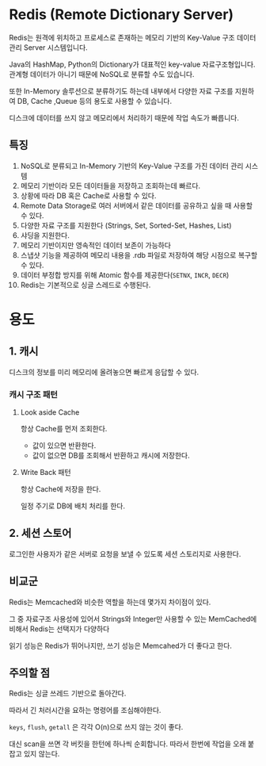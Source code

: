 # Redis (Remote Dictionary Server)

Redis는 원격에 위치하고 프로세스로 존재하는 메모리 기반의 Key-Value 구조 데이터 관리 Server 시스템입니다.

Java의 HashMap, Python의 Dictionary가 대표적인 key-value 자료구조형입니다. 관계형 데이터가 아니기 때문에 NoSQL로 분류할 수도 있습니다.

또한 In-Memory 솔루션으로 분류하기도 하는데 내부에서 다양한 자료 구조를 지원하여 DB, Cache ,Queue 등의 용도로 사용할 수 있습니다.

디스크에 데이터를 쓰지 않고 메모리에서 처리하기 때문에 작업 속도가 빠릅니다.



## 특징

1. NoSQL로 분류되고 In-Memory 기반의 Key-Value 구조를 가진 데이터 관리 시스템
2. 메모리 기반이라 모든 데이터들을 저장하고 조회하는데 빠르다.
3. 상황에 따라 DB 혹은 Cache로 사용할 수 있다.
4. Remote Data Storage로 여러 서버에서 같은 데이터를 공유하고 싶을 때 사용할 수 있다.
5. 다양한 자료 구조를 지원한다 (Strings, Set, Sorted-Set, Hashes, List)
6. 샤딩을 지원한다.
7. 메모리 기반이지만 영속적인 데이터 보존이 가능하다
8. 스냅샷 기능을 제공하여 메모리 내용을 .rdb 파일로 저장하여 해당 시점으로 복구할 수 있다.
9. 데이터 부정합 방지를 위해 Atomic 함수를 제공한다(`SETNX`, `INCR`, `DECR`)
10. Redis는 기본적으로 싱글 스레드로 수행된다.



# 용도



## 1. 캐시

디스크의 정보를 미리 메모리에 올려놓으면 빠르게 응답할 수 있다.



### 캐시 구조 패턴

1. Look aside Cache

   항상 Cache를 먼저 조회한다.

   - 값이 있으면 반환한다.
   - 값이 없으면 DB를 조회해서 반환하고 캐시에 저장한다.



2. Write Back 패턴

   항상 Cache에 저장을 한다.

   일정 주기로 DB에 배치 처리를 한다.



## 2. 세션 스토어

로그인한 사용자가 같은 서버로 요청을 보낼 수 있도록 세션 스토리지로 사용한다.



## 비교군

Redis는 Memcached와 비슷한 역할을 하는데 몇가지 차이점이 있다.

그 중 자료구조 사용성에 있어서 Strings와 Integer만 사용할 수 있는 MemCached에 비해서 Redis는 선택지가 다양하다

읽기 성능은 Redis가 뛰어나지만, 쓰기 성능은 Memcahed가 더 좋다고 한다.



## 주의할 점

Redis는 싱글 쓰레드 기반으로 돌아간다.

따라서 긴 처러시간을 요하는 명령어를 조심해야한다.

`keys`, `flush`, `getall` 은 각각 O(n)으로 쓰지 않는 것이 좋다.

대신 scan을 쓰면 각 버킷을 한턴에 하나씩 순회합니다. 따라서 한번에 작업을 오래 붙잡고 있지 않는다.



